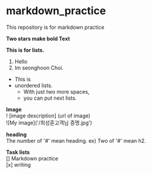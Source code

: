 # markdown_practice
This repository is for markdown practice

**Two stars make bold Text**

**This is for lists.**
1. Hello
2. Im seonghoon Choi.
 
* This is
* unordered lists.
  * With just two more spaces,
  * you can put next lists.

**Image** <br>
!
[image description]
(url of image)<br>
![My image]('/최성훈고객님 증명.jpg')

**heading** <br>
The number of '#' mean heading.
ex) Two of '#' mean h2.

**Task lists** <br>
[] Markdown practice <br>
[x] writing
